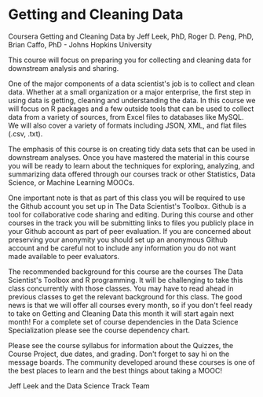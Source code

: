 Getting and Cleaning Data
================================

Coursera Getting and Cleaning Data by Jeff Leek, PhD, Roger D. Peng, PhD, Brian Caffo, PhD - Johns Hopkins University

This course will focus on preparing you for collecting and cleaning data for downstream analysis and sharing. 

One of the major components of a data scientist's job is to collect and clean data. Whether at a small organization or a major enterprise, the first step in using data is getting, cleaning and understanding the data. In this course we will focus on R packages and a few outside tools that can be used to collect data from a variety of sources, from Excel files to databases like MySQL. We will also cover a variety of formats including JSON, XML, and flat files (.csv, .txt). 

The emphasis of this course is on creating tidy data sets that can be used in downstream analyses. Once you have mastered the material in this course you will be ready to learn about the techniques for exploring, analyzing, and summarizing data offered through our courses track or other Statistics, Data Science, or Machine Learning MOOCs. 

One important note is that as part of this class you will be required to use the Github account you set up in The Data Scientist's Toolbox. Github is a tool for collaborative code sharing and editing. During this course and other courses in the track you will be submitting links to files you publicly place in your Github account as part of peer evaluation. If you are concerned about preserving your anonymity you should set up an anonymous Github account and be careful not to include any information you do not want made available to peer evaluators.

The recommended background for this course are the courses The Data Scientist's Toolbox and R programming. It will be challenging to take this class concurrently with those classes. You may have to read ahead in previous classes to get the relevant background for this class. The good news is that we will offer all courses every month, so if you don't feel ready to take on Getting and Cleaning Data this month it will start again next month! For a complete set of course dependencies in the Data Science Specialization please see the course dependency chart.

Please see the course syllabus for information about the Quizzes, the Course Project, due dates, and grading. Don't forget to say hi on the message boards. The community developed around these courses is one of the best places to learn and the best things about taking a MOOC! 

Jeff Leek and the Data Science Track Team